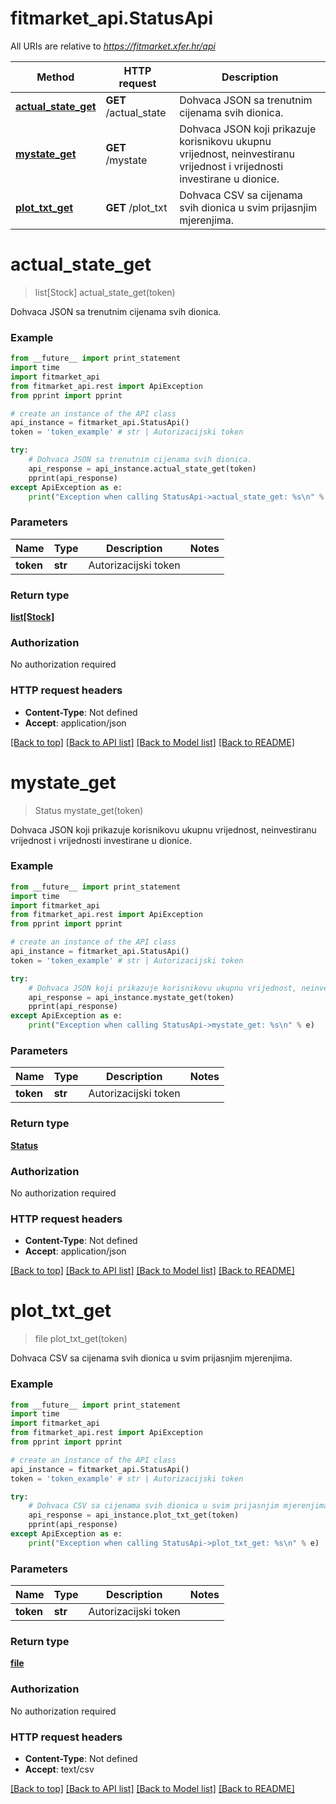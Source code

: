 # fitmarket_api.StatusApi

All URIs are relative to *https://fitmarket.xfer.hr/api*

Method | HTTP request | Description
------------- | ------------- | -------------
[**actual_state_get**](StatusApi.md#actual_state_get) | **GET** /actual_state | Dohvaca JSON sa trenutnim cijenama svih dionica.
[**mystate_get**](StatusApi.md#mystate_get) | **GET** /mystate | Dohvaca JSON koji prikazuje korisnikovu ukupnu vrijednost, neinvestiranu vrijednost i vrijednosti investirane u dionice.
[**plot_txt_get**](StatusApi.md#plot_txt_get) | **GET** /plot_txt | Dohvaca CSV sa cijenama svih dionica u svim prijasnjim mjerenjima.


# **actual_state_get**
> list[Stock] actual_state_get(token)

Dohvaca JSON sa trenutnim cijenama svih dionica.

### Example 
```python
from __future__ import print_statement
import time
import fitmarket_api
from fitmarket_api.rest import ApiException
from pprint import pprint

# create an instance of the API class
api_instance = fitmarket_api.StatusApi()
token = 'token_example' # str | Autorizacijski token

try: 
    # Dohvaca JSON sa trenutnim cijenama svih dionica.
    api_response = api_instance.actual_state_get(token)
    pprint(api_response)
except ApiException as e:
    print("Exception when calling StatusApi->actual_state_get: %s\n" % e)
```

### Parameters

Name | Type | Description  | Notes
------------- | ------------- | ------------- | -------------
 **token** | **str**| Autorizacijski token | 

### Return type

[**list[Stock]**](Stock.md)

### Authorization

No authorization required

### HTTP request headers

 - **Content-Type**: Not defined
 - **Accept**: application/json

[[Back to top]](#) [[Back to API list]](../README.md#documentation-for-api-endpoints) [[Back to Model list]](../README.md#documentation-for-models) [[Back to README]](../README.md)

# **mystate_get**
> Status mystate_get(token)

Dohvaca JSON koji prikazuje korisnikovu ukupnu vrijednost, neinvestiranu vrijednost i vrijednosti investirane u dionice.

### Example 
```python
from __future__ import print_statement
import time
import fitmarket_api
from fitmarket_api.rest import ApiException
from pprint import pprint

# create an instance of the API class
api_instance = fitmarket_api.StatusApi()
token = 'token_example' # str | Autorizacijski token

try: 
    # Dohvaca JSON koji prikazuje korisnikovu ukupnu vrijednost, neinvestiranu vrijednost i vrijednosti investirane u dionice.
    api_response = api_instance.mystate_get(token)
    pprint(api_response)
except ApiException as e:
    print("Exception when calling StatusApi->mystate_get: %s\n" % e)
```

### Parameters

Name | Type | Description  | Notes
------------- | ------------- | ------------- | -------------
 **token** | **str**| Autorizacijski token | 

### Return type

[**Status**](Status.md)

### Authorization

No authorization required

### HTTP request headers

 - **Content-Type**: Not defined
 - **Accept**: application/json

[[Back to top]](#) [[Back to API list]](../README.md#documentation-for-api-endpoints) [[Back to Model list]](../README.md#documentation-for-models) [[Back to README]](../README.md)

# **plot_txt_get**
> file plot_txt_get(token)

Dohvaca CSV sa cijenama svih dionica u svim prijasnjim mjerenjima.

### Example 
```python
from __future__ import print_statement
import time
import fitmarket_api
from fitmarket_api.rest import ApiException
from pprint import pprint

# create an instance of the API class
api_instance = fitmarket_api.StatusApi()
token = 'token_example' # str | Autorizacijski token

try: 
    # Dohvaca CSV sa cijenama svih dionica u svim prijasnjim mjerenjima.
    api_response = api_instance.plot_txt_get(token)
    pprint(api_response)
except ApiException as e:
    print("Exception when calling StatusApi->plot_txt_get: %s\n" % e)
```

### Parameters

Name | Type | Description  | Notes
------------- | ------------- | ------------- | -------------
 **token** | **str**| Autorizacijski token | 

### Return type

[**file**](file.md)

### Authorization

No authorization required

### HTTP request headers

 - **Content-Type**: Not defined
 - **Accept**: text/csv

[[Back to top]](#) [[Back to API list]](../README.md#documentation-for-api-endpoints) [[Back to Model list]](../README.md#documentation-for-models) [[Back to README]](../README.md)

